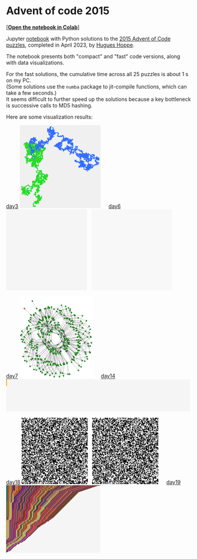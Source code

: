 # Advent of code 2015

[[**Open the notebook in Colab**]](https://colab.research.google.com/github/hhoppe/advent_of_code/blob/main/2015/advent_of_code_2015.ipynb)

Jupyter [notebook](https://github.com/hhoppe/advent_of_code/blob/main/2015/advent_of_code_2015.ipynb)
with Python solutions to the
[2015 Advent of Code puzzles](https://adventofcode.com/2015),
completed in April 2023,
by [Hugues Hoppe](http://hhoppe.com/).

The notebook presents both "compact" and "fast" code versions, along with data visualizations.

For the fast solutions, the cumulative time across all 25 puzzles is about 1 s on my PC.<br/>
(Some solutions use the `numba` package to jit-compile functions, which can take a few seconds.)<br/>
It seems difficult to further speed up the solutions because a key bottleneck is successive calls to MD5 hashing.

Here are some visualization results:

<p>
<a href="#day3">day3</a> <img src="results/day3.png" width="220"> &emsp;
<a href="#day6">day6</a> <img src="results/day6a.gif" width="220"> &nbsp;
  <img src="results/day6b.gif" width="220">
</p>

<p>
<a href="#day7">day7</a> <img src="results/day7.png" width="200"> &emsp;
<a href="#day14">day14</a> <img src="results/day14.gif" width="500">
</p>

<p>
<a href="#day18">day18</a> <img src="results/day18a.gif" width="180"> &nbsp;
  <img src="results/day18b.gif" width="180"> &emsp;
<a href="#day19">day19</a> <img src="results/day19.png" width="256">
</p>

